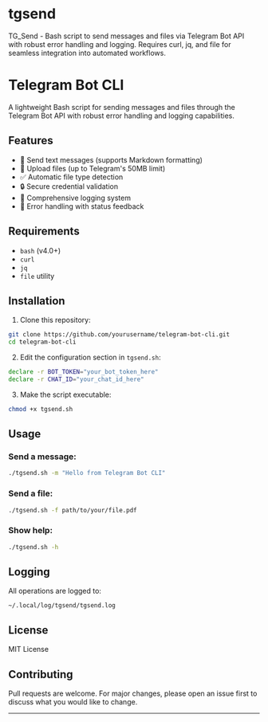# tgsend
TG_Send - Bash script to send messages and files via Telegram Bot API with robust error handling and logging. Requires curl, jq, and file for seamless integration into automated workflows.


# Telegram Bot CLI

A lightweight Bash script for sending messages and files through the Telegram Bot API with robust error handling and logging capabilities.

## Features

- 📨 Send text messages (supports Markdown formatting)
- 📁 Upload files (up to Telegram's 50MB limit)
- ✅ Automatic file type detection
- 🔒 Secure credential validation
- 📝 Comprehensive logging system
- 🚦 Error handling with status feedback

## Requirements

- `bash` (v4.0+)
- `curl`
- `jq`
- `file` utility

## Installation

1. Clone this repository:
```bash
git clone https://github.com/yourusername/telegram-bot-cli.git
cd telegram-bot-cli
```

2. Edit the configuration section in `tgsend.sh`:
```bash
declare -r BOT_TOKEN="your_bot_token_here"
declare -r CHAT_ID="your_chat_id_here"
```

3. Make the script executable:
```bash
chmod +x tgsend.sh
```

## Usage

### Send a message:
```bash
./tgsend.sh -m "Hello from Telegram Bot CLI"
```

### Send a file:
```bash
./tgsend.sh -f path/to/your/file.pdf
```

### Show help:
```bash
./tgsend.sh -h
```

## Logging

All operations are logged to:
```
~/.local/log/tgsend/tgsend.log
```

## License

MIT License

## Contributing

Pull requests are welcome. For major changes, please open an issue first to discuss what you would like to change.

---
